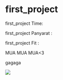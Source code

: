 # first_project

first_project Time:

first_project Panyarat :

first_project Fit :

MUA MUA MUA<3

gagaga

<img src="https://scontent.xx.fbcdn.net/v/t1.15752-9/355134784_2979947528803345_7952557752364579868_n.jpg?stp=dst-jpg_s280x280&_nc_cat=107&ccb=1-7&_nc_sid=aee45a&_nc_eui2=AeE7VNOC5rNiZG7p092qxRzRbBa6uH620yNsFrq4frbTI0HZi-NrWb4oFIFJ5f6GZlK8T5dwsjVN-qIHPnbt5Y-d&_nc_ohc=onaQe8h-f-QAX84Czo-&_nc_ad=z-m&_nc_cid=0&_nc_ht=scontent.xx&oh=03_AdSRzPtnCER6HtsN7tIPKaVC4IdONLH6GmBSuCwyYqFARg&oe=64D08387"/>

